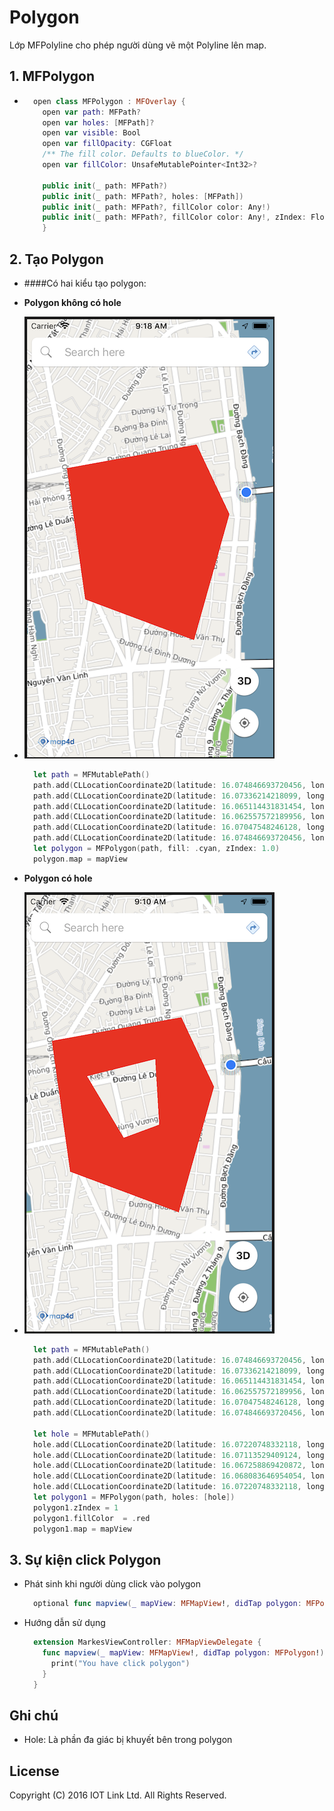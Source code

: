 # Polygon 
Lớp MFPolyline cho phép người dùng vẽ một Polyline lên map.


## 1. MFPolygon

  - 
    ```swift
      open class MFPolygon : MFOverlay {
        open var path: MFPath?
        open var holes: [MFPath]?
        open var visible: Bool
        open var fillOpacity: CGFloat
        /** The fill color. Defaults to blueColor. */
        open var fillColor: UnsafeMutablePointer<Int32>?
        
        public init(_ path: MFPath?)
        public init(_ path: MFPath?, holes: [MFPath])
        public init(_ path: MFPath?, fillColor color: Any!)
        public init(_ path: MFPath?, fillColor color: Any!, zIndex: Float)
        }
    ```

## 2. Tạo Polygon 

  - ####Có hai kiểu tạo polygon: 
  - **Polygon không có hole**
  
  - ![MAP4DSDK](../resources/5-polygon.png)
  
    ```swift
      let path = MFMutablePath()
      path.add(CLLocationCoordinate2D(latitude: 16.074846693720456, longitude: 108.22142601013184))
      path.add(CLLocationCoordinate2D(latitude: 16.07336214218099, longitude: 108.21292877197266))
      path.add(CLLocationCoordinate2D(latitude: 16.065114431831454, longitude: 108.21413040161133))
      path.add(CLLocationCoordinate2D(latitude: 16.062557572189956, longitude: 108.22125434875488))
      path.add(CLLocationCoordinate2D(latitude: 16.07047548246128, longitude: 108.22357177734375))
      path.add(CLLocationCoordinate2D(latitude: 16.074846693720456, longitude: 108.22142601013184))
      let polygon = MFPolygon(path, fill: .cyan, zIndex: 1.0)
      polygon.map = mapView
    ```
  - **Polygon có hole** 
  
  - ![MAP4DSDK](../resources/5-polygon-hole.png)
  
    ```swift
      let path = MFMutablePath()
      path.add(CLLocationCoordinate2D(latitude: 16.074846693720456, longitude: 108.22142601013184))
      path.add(CLLocationCoordinate2D(latitude: 16.07336214218099, longitude: 108.21292877197266))
      path.add(CLLocationCoordinate2D(latitude: 16.065114431831454, longitude: 108.21413040161133))
      path.add(CLLocationCoordinate2D(latitude: 16.062557572189956, longitude: 108.22125434875488))
      path.add(CLLocationCoordinate2D(latitude: 16.07047548246128, longitude: 108.22357177734375))
      path.add(CLLocationCoordinate2D(latitude: 16.074846693720456, longitude: 108.22142601013184))
      
      let hole = MFMutablePath()
      hole.add(CLLocationCoordinate2D(latitude: 16.07220748332118, longitude: 108.2197093963623))
      hole.add(CLLocationCoordinate2D(latitude: 16.07113529409124, longitude: 108.21524620056152))
      hole.add(CLLocationCoordinate2D(latitude: 16.067258869420872, longitude: 108.21764945983887))
      hole.add(CLLocationCoordinate2D(latitude: 16.068083646954054, longitude: 108.21996688842773))
      hole.add(CLLocationCoordinate2D(latitude: 16.07220748332118, longitude: 108.2197093963623))
      let polygon1 = MFPolygon(path, holes: [hole])
      polygon1.zIndex = 1
      polygon1.fillColor  = .red
      polygon1.map = mapView
    ``` 

## 3. Sự kiện click Polygon 

  - Phát sinh khi người dùng click vào polygon 
    ```swift
      optional func mapview(_ mapView: MFMapView!, didTap polygon: MFPolygon!)
    ```
  - Hướng dẫn sử dụng
    ```swift
      extension MarkesViewController: MFMapViewDelegate {
        func mapview(_ mapView: MFMapView!, didTap polygon: MFPolygon!) {
          print("You have click polygon")
        }
      }
    ```
    
## Ghi chú

 - Hole: Là phần đa giác bị khuyết bên trong polygon

License
-------

Copyright (C) 2016 IOT Link Ltd. All Rights Reserved.